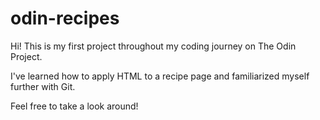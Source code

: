 # odin-recipes
Hi! This is my first project throughout my coding journey on The Odin Project.

I've learned how to apply HTML to a recipe page and familiarized myself further with Git.

Feel free to take a look around!
